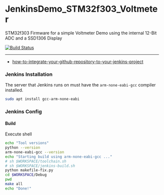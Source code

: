 # JenkinsDemo_STM32f303_Voltmeter
STM32f303 Firmware for a simple Voltmeter Demo using the internal 12-Bit ADC and a SSD1306 Display

[![Build Status](https://jenkins.kaon.ch/buildStatus/icon?job=JenkinsDemo_STM32f303_Voltmeter)](https://jenkins.kaon.ch/job/JenkinsDemo_STM32f303_Voltmeter/)

---

- [how-to-integrate-your-github-repository-to-your-jenkins-project](https://www.blazemeter.com/blog/how-to-integrate-your-github-repository-to-your-jenkins-project)

### Jenkins Installation

The server that Jenkins runs on must have the `arm-none-eabi-gcc` compiler installed.

```bash
sudo apt install gcc-arm-none-eabi
```

### Jenkins Config

#### Build

Execute shell

```bash
echo "Tool versions"
python --version
arm-none-eabi-gcc --version
echo "Starting build using arm-none-eabi-gcc ..."
# sh $WORKSPACE/toolchain.sh
# sh $WORKSPACE/jenkins-build.sh
python makefile-fix.py
cd $WORKSPACE/Debug
pwd
make all
echo "Done!"
```
